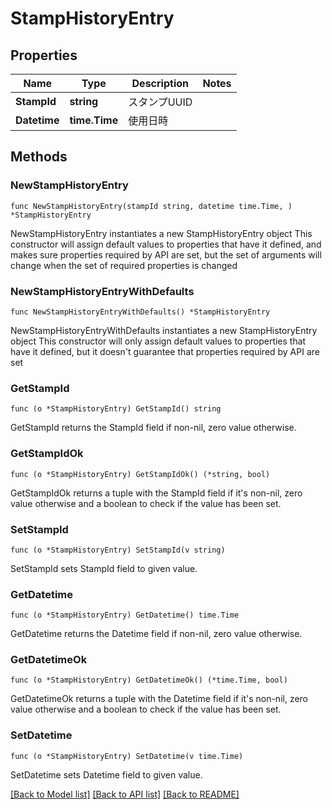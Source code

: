 # StampHistoryEntry

## Properties

Name | Type | Description | Notes
------------ | ------------- | ------------- | -------------
**StampId** | **string** | スタンプUUID | 
**Datetime** | **time.Time** | 使用日時 | 

## Methods

### NewStampHistoryEntry

`func NewStampHistoryEntry(stampId string, datetime time.Time, ) *StampHistoryEntry`

NewStampHistoryEntry instantiates a new StampHistoryEntry object
This constructor will assign default values to properties that have it defined,
and makes sure properties required by API are set, but the set of arguments
will change when the set of required properties is changed

### NewStampHistoryEntryWithDefaults

`func NewStampHistoryEntryWithDefaults() *StampHistoryEntry`

NewStampHistoryEntryWithDefaults instantiates a new StampHistoryEntry object
This constructor will only assign default values to properties that have it defined,
but it doesn't guarantee that properties required by API are set

### GetStampId

`func (o *StampHistoryEntry) GetStampId() string`

GetStampId returns the StampId field if non-nil, zero value otherwise.

### GetStampIdOk

`func (o *StampHistoryEntry) GetStampIdOk() (*string, bool)`

GetStampIdOk returns a tuple with the StampId field if it's non-nil, zero value otherwise
and a boolean to check if the value has been set.

### SetStampId

`func (o *StampHistoryEntry) SetStampId(v string)`

SetStampId sets StampId field to given value.


### GetDatetime

`func (o *StampHistoryEntry) GetDatetime() time.Time`

GetDatetime returns the Datetime field if non-nil, zero value otherwise.

### GetDatetimeOk

`func (o *StampHistoryEntry) GetDatetimeOk() (*time.Time, bool)`

GetDatetimeOk returns a tuple with the Datetime field if it's non-nil, zero value otherwise
and a boolean to check if the value has been set.

### SetDatetime

`func (o *StampHistoryEntry) SetDatetime(v time.Time)`

SetDatetime sets Datetime field to given value.



[[Back to Model list]](../README.md#documentation-for-models) [[Back to API list]](../README.md#documentation-for-api-endpoints) [[Back to README]](../README.md)


